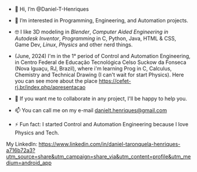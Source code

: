 - 👋 Hi, I’m @Daniel-T-Henriques
- 👀 I’m interested in Programming, Engineering, and Automation projects.
- 🤓 I like 3D modeling in _Blender_, _Computer Aided Engineering in Autodesk Inventor_, _Programming_ in C, Python, Java, HTML & CSS, Game Dev, _Linux_, _Physics_ and other nerd things.

- (June, 2024) I'm in the 1° period of Control and Automation Engineering,
in Centro Federal de Educação Tecnológica Celso Suckow da Fonseca (Nova Iguaçu, RJ, Brazil),
where i'm learning Prog in C, Calculus, Chemistry and Technical Drawing (I can't wait for start Physics).
Here you can see more about the place https://cefet-rj.br/index.php/apresentacao

- 🤝 If you want me to collaborate in any project, I'll be happy to help you.
- 📫 You can call me on my e-mail danielt.henriques@gmail.com
- ⚡ Fun fact: I started Control and Automation Engineering because I love Physics and Tech.

My LinkedIn:
https://www.linkedin.com/in/daniel-taronquela-henriques-a716b72a3?utm_source=share&utm_campaign=share_via&utm_content=profile&utm_medium=android_app

<!---
Daniel-T-Henriques/Daniel-T-Henriques is a ✨ special ✨ repository because its `README.md` (this file) appears on your GitHub profile.
You can click the Preview link to take a look at your changes.
--->
